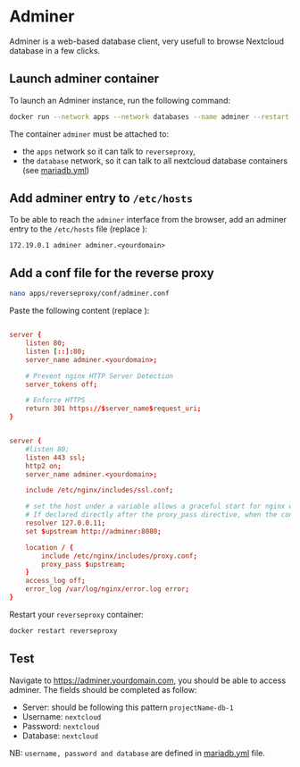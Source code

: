 # Adminer

Adminer is a web-based database client, very usefull to browse Nextcloud database in a few clicks.

## Launch adminer container
To launch an Adminer instance, run the following command:

```sh
docker run --network apps --network databases --name adminer --restart unless-stopped -d adminer
```

The container `adminer` must be attached to:
- the `apps` network so it can talk to `reverseproxy`,
- the `database` network, so it can talk to all nextcloud database containers (see [mariadb.yml](../nextcloud/standard/mariadb.yml#L10))

## Add adminer entry to `/etc/hosts`

To be able to reach the `adminer` interface from the browser, add an adminer entry to the `/etc/hosts` file (replace <yourdomain>):

```
172.19.0.1 adminer adminer.<yourdomain>
```

## Add a conf file for the reverse proxy

```sh
nano apps/reverseproxy/conf/adminer.conf
```

Paste the following content (replace <yourdomain>):

```conf

server {
    listen 80;
    listen [::]:80;
    server_name adminer.<yourdomain>;

    # Prevent nginx HTTP Server Detection
    server_tokens off;

    # Enforce HTTPS
    return 301 https://$server_name$request_uri;
}


server {
    #listen 80;
    listen 443 ssl;
    http2 on;
    server_name adminer.<yourdomain>;

    include /etc/nginx/includes/ssl.conf;

    # set the host under a variable allows a graceful start for nginx when the container is down.
    # If declared directly after the proxy_pass directive, when the container is down, nginx throws an error and refuses to start.
    resolver 127.0.0.11;
    set $upstream http://adminer:8080;

    location / {
        include /etc/nginx/includes/proxy.conf;
        proxy_pass $upstream;
    }
    access_log off;
    error_log /var/log/nginx/error.log error;
}

```

Restart your `reverseproxy` container:

```sh
docker restart reverseproxy
```

## Test

Navigate to https://adminer.yourdomain.com, you should be able to access adminer. The fields should be completed as follow:

- Server: should be following this pattern `projectName-db-1`
- Username: `nextcloud`
- Password: `nextcloud`
- Database: `nextcloud`

NB: `username, password and database` are defined in [mariadb.yml](../nextcloud/standard/mariadb.yml#L20) file.

